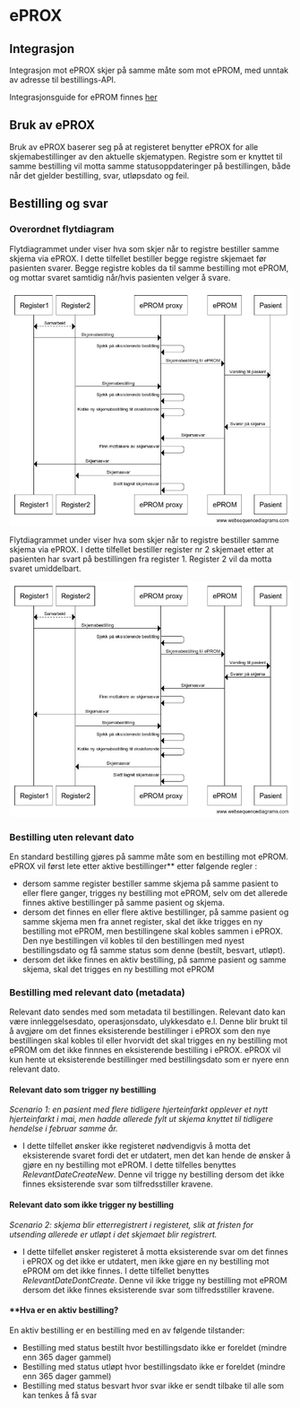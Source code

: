 # ePROX 

## Integrasjon

Integrasjon mot ePROX skjer på samme måte som mot ePROM, med unntak av adresse til bestillings-API. 

Integrasjonsguide for ePROM finnes [her](Integrasjonsguide.md)

## Bruk av ePROX

Bruk av ePROX baserer seg på at registeret benytter ePROX for alle skjemabestillinger av den aktuelle skjematypen. Registre som er knyttet til samme bestilling vil motta samme statusoppdateringer på bestillingen, både når det gjelder bestilling, svar, utløpsdato og feil.

## Bestilling og svar

### Overordnet flytdiagram

Flytdiagrammet under viser hva som skjer når to registre bestiller samme skjema via ePROX. I dette tilfellet bestiller begge registre skjemaet før pasienten svarer. Begge registre kobles da til samme bestilling mot ePROM, og mottar svaret samtidig når/hvis pasienten velger å svare.  

![eprox](img/ePROX_kobling_bestilling.png)

Flytdiagrammet under viser hva som skjer når to registre bestiller samme skjema via ePROX. I dette tilfellet bestiller register nr 2 skjemaet etter at pasienten har svart på bestillingen fra register 1. Register 2 vil da motta svaret umiddelbart. 

![eprox](img/ePROX_kobling_bestilling_med_besvarelse.png)

### Bestilling uten relevant dato

En standard bestilling gjøres på samme måte som en bestilling mot ePROM. ePROX vil først lete etter aktive bestillinger** etter følgende regler :
- dersom samme register bestiller samme skjema på samme pasient to eller flere ganger, trigges ny bestilling mot ePROM, selv om det allerede finnes aktive bestillinger på samme pasient og skjema. 
- dersom det finnes en eller flere aktive bestillinger, på samme pasient og samme skjema men fra annet register, skal det ikke trigges en ny bestilling mot ePROM, men bestillingene skal kobles sammen i ePROX. Den nye bestillingen vil kobles til den bestillingen med nyest bestillingsdato og få samme status som denne (bestilt, besvart, utløpt).
- dersom det ikke finnes en aktiv bestilling, på samme pasient og samme skjema, skal det trigges en ny bestilling mot ePROM


### Bestilling med relevant dato (metadata) 

Relevant dato sendes med som metadata til bestillingen. Relevant dato kan være innleggelsesdato, operasjonsdato, ulykkesdato e.l. Denne blir brukt til å avgjøre om det finnes eksisterende bestillinger i ePROX som den nye bestillingen skal kobles til eller hvorvidt det skal trigges en ny bestilling mot ePROM om det ikke finnnes en eksisterende bestilling i ePROX. ePROX vil kun hente ut eksisterende bestillinger med bestillingsdato som er nyere enn relevant dato. 

#### Relevant dato som trigger ny bestilling
_Scenario 1: en pasient med flere tidligere hjerteinfarkt opplever et nytt hjerteinfarkt i mai, men hadde allerede fylt ut skjema knyttet til tidligere hendelse i februar samme år._ 
- I dette tilfellet ønsker ikke registeret nødvendigvis å motta det eksisterende svaret fordi det er utdatert, men det kan hende de ønsker å gjøre en ny bestilling mot ePROM. I dette tilfelles benyttes _RelevantDateCreateNew_. Denne vil trigge ny bestilling dersom det ikke finnes eksisterende svar som tilfredsstiller kravene.

#### Relevant dato som ikke trigger ny bestilling 
_Scenario 2: skjema blir etterregistrert i registeret, slik at fristen for utsending allerede er utløpt i det skjemaet blir registrert._ 
- I dette tilfellet ønsker registeret å motta eksisterende svar om det finnes i ePROX og det ikke er utdatert, men ikke gjøre en ny bestilling mot ePROM om det ikke finnes. I dette tilfellet benyttes _RelevantDateDontCreate_. Denne vil ikke trigge ny bestilling mot ePROM dersom det ikke finnes eksisterende svar som tilfredsstiller kravene.

#### **Hva er en aktiv bestilling?

En aktiv bestilling er en bestilling med en av følgende tilstander: 
- Bestilling med status bestilt hvor bestillingsdato ikke er foreldet (mindre enn 365 dager gammel)
- Bestilling med status utløpt hvor bestillingsdato ikke er foreldet (mindre enn 365 dager gammel)
- Bestilling med status besvart hvor svar ikke er sendt tilbake til alle som kan tenkes å få svar





